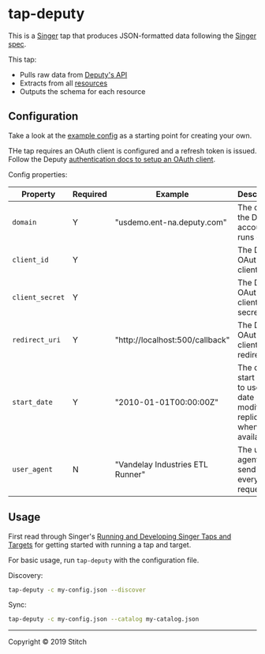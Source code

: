 # tap-deputy

This is a [Singer](https://singer.io) tap that produces JSON-formatted data following the [Singer spec](https://github.com/singer-io/getting-started/blob/master/SPEC.md).

This tap:

- Pulls raw data from [Deputy's API](https://www.deputy.com/api-doc/API/Getting_Started)
- Extracts from all [resources](https://www.deputy.com/api-doc/Resources)
- Outputs the schema for each resource

## Configuration

Take a look at the [example config](example.config.json) as a starting point for creating your own.

THe tap requires an OAuth client is configured and a refresh token is issued. Follow the Deputy [authentication docs to setup an OAuth client](https://www.deputy.com/api-doc/API/Authentication).

Config properties:

| Property | Required | Example | Description |
| -------- | -------- | ------- | ----------- |
| `domain` | Y | "usdemo.ent-na.deputy.com" | The domain the Deputy account runs on. |
| `client_id` | Y | | The Deputy OAuth client ID |
| `client_secret` | Y | | The Deputy OAuth client secret |
| `redirect_uri` | Y | "http://localhost:500/callback" | The Deputy OAuth client redirect URI |
| `start_date` | Y | "2010-01-01T00:00:00Z" | The default start date to use for date modified replication, when available. |
| `user_agent` | N | "Vandelay Industries ETL Runner" | The user agent to send on every request. |


## Usage

First read through Singer's [Running and Developing Singer Taps and Targets](https://github.com/singer-io/getting-started/blob/master/docs/RUNNING_AND_DEVELOPING.md#running-and-developing-singer-taps-and-targets) for getting started with running a tap and target.

For basic usage, run `tap-deputy` with the configuration file.

Discovery:

```sh
tap-deputy -c my-config.json --discover
```

Sync:

```sh
tap-deputy -c my-config.json --catalog my-catalog.json
```

---

Copyright &copy; 2019 Stitch
